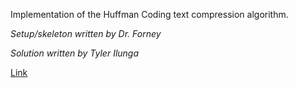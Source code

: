 Implementation of the Huffman Coding text compression algorithm.

_Setup/skeleton written by Dr. Forney_

_Solution written by Tyler Ilunga_

[Link](http://forns.lmu.build/classes/spring-2019/cmsi-282/homework/hw4/homework-4.html)
